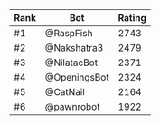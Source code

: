 Rank|Bot|Rating
---|---|---
#1|@RaspFish|2743
#2|@Nakshatra3|2479
#3|@NilatacBot|2371
#4|@OpeningsBot|2324
#5|@CatNail|2164
#6|@pawnrobot|1922
